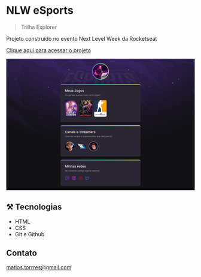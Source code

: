 # NLW eSports  
> Trilha Explorer



Projeto construído no evento Next Level Week da Rocketseat

[Clique aqui para acessar o projeto](https://matheustmendes.github.io/nlw-esports-explorer)

![preview](./.github/nlwscreen.png)

## ⚒ Tecnologias

- HTML
- CSS
- Git e Github

## Contato

matios.torrres@gmail.com


